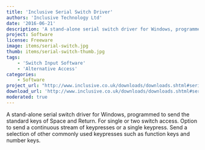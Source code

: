 ```yaml
---
title: 'Inclusive Serial Switch Driver'
authors: 'Inclusive Technology Ltd'
date: '2016-06-21'
description: 'A stand-alone serial switch driver for Windows, programmed to send the standard keys of Space and Return.'
project: Software
license: Freeware
image: items/serial-switch.jpg
thumb: items/serial-switch-thumb.jpg
tags:
    - 'Switch Input Software'
    - 'Alternative Access'
categories:
    - Software
project_url: "http://www.inclusive.co.uk/downloads/downloads.shtml#serialdriver"
download_url: 'http://www.inclusive.co.uk/downloads/downloads.shtml#serialdriver'
moderated: true
---
```

A stand-alone serial switch driver for Windows, programmed to send the standard keys of Space and Return. For single or two switch access. Option to send a continuous stream of keypresses or a single keypress. Send a selection of other commonly used keypresses such as function keys and number keys.